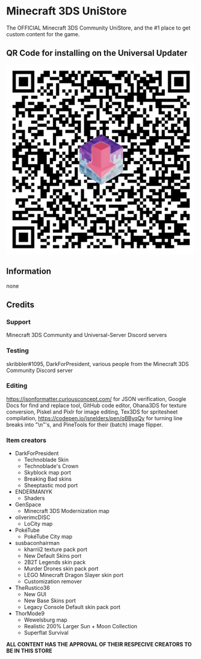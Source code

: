 # Minecraft 3DS UniStore
The OFFICIAL Minecraft 3DS Community UniStore, and the #1 place to get custom content for the game.

## QR Code for installing on the Universal Updater
![Minecraft 3DS UniStore QR Code](https://github.com/Minecraft-3DS-Community/minecraft-3ds-unistore/blob/main/img/unistore-qr-logo-375.png?raw=true)

## Information

none

## Credits

### Support
Minecraft 3DS Community and Universal-Server Discord servers

### Testing
skribbler#1095, DarkForPresident, various people from the Minecraft 3DS Community Discord server

### Editing
https://jsonformatter.curiousconcept.com/ for JSON verification, Google Docs for find and replace tool, GitHub code editor, Ohana3DS for texture conversion, Piskel and Pixlr for image editing, Tex3DS for spritesheet compilation, https://codepen.io/jsnelders/pen/qBByqQy for turning line breaks into "\n"'s, and PineTools for their (batch) image flipper.

### Item creators
* DarkForPresident
    * Technoblade Skin
    * Technoblade's Crown
    * Skyblock map port
    * Breaking Bad skins
    * Sheeptastic mod port
* ENDERMANYK
    * Shaders
* GenSpace
    * Minecraft 3DS Modernization map
* oliverimcDISC
    * LoCity map
* PokéTube
    * PokéTube City map
* susbaconhairman
    * kharrii2 texture pack port
    * New Default Skins port
    * 2B2T Legends skin pack
    * Murder Drones skin pack port
    * LEGO Minecraft Dragon Slayer skin port
    * Customization remover
* TheRustico36
    * New GUI
    * New Base Skins port
    * Legacy Console Default skin pack port
* ThorMode9
    * Wewelsburg map
    * Realistic 200% Larger Sun + Moon Collection
    * Superflat Survival

**ALL CONTENT HAS THE APPROVAL OF THEIR RESPECIVE CREATORS TO BE IN THIS STORE**
